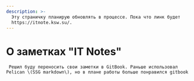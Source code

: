 ```yaml
---
description: >-
  Эту страничку планирую обновлять в процессе. Пока что линк будет
  https://itnote.ksw.su/.
---
```


# О заметках "IT Notes"

     Решил буду переносить свои заметки в GitBook. Раньше использовал Pelican \(SSG markdown\), но в плане работы больше понравился gitbook  


